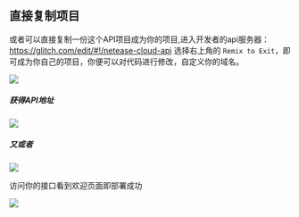 ## 直接复制项目

或者可以直接复制一份这个API项目成为你的项目,进入开发者的api服务器： https://glitch.com/edit/#!/netease-cloud-api 选择右上角的 `Remix to Exit`，即可成为你自己的项目，你便可以对代码进行修改，自定义你的域名。

![](https://s1.ax1x.com/2020/06/29/NWTJcn.png)

##### 获得API地址

![](https://s1.ax1x.com/2020/07/02/Nb1c1e.png)

##### 又或者

![](https://s1.ax1x.com/2020/07/02/Nb1WnA.png)

访问你的接口看到欢迎页面即部署成功

![](https://s1.ax1x.com/2020/06/29/NWIt8s.png)
